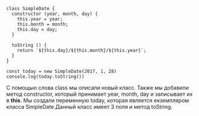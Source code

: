 ```
class SimpleDate {
  constructor (year, month, day) {
    this.year = year;
    this.month = month;
    this.day = day;
  }

  toString () {
    return `${this.day}/${this.month}/${this.year}`;
  }
}

const today = new SimpleDate(2017, 1, 28)
console.log(today.toString())
```
С помощью слова class мы описали новый класс. Также мы добавили метод constructor, который принимает year, month, day и записывает их в **this**. Мы создали переменную today, которая является екземпляром класса SimpleDate.Данный класс имеет 3 поля и метод toString.

